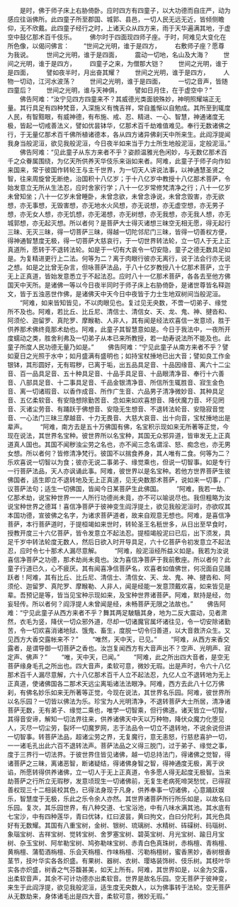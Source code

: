 <!-- { "loadSidebar": true } -->
　　是时，佛于师子床上右胁倚卧。应时四方有四童子，以大功德而自庄严，动为感应往诣佛所。此四童子所至郡国、城郭、县邑，一切人民无远无近，皆倾侧瞻仰，无不欣戴。此四童子经行之时，上诸天众从四方来，雨于天华遍满其地，于虚空中鼓亿那术百千伎乐。
　　佛尔时于四面现四师子座。于时，阿难见大变化在所色像，以偈问佛言：
　　“世间之光明，谁于是四方，
　　右敷师子座？愿尊为我说。
　　世间之光明，谁于是四面，
　　震动一切地，名山及大海？
　　世间之光明，谁于是四方，
　　四童子之来，为僧那大铠？
　　世间之光明，谁于是四面，
　　譬如夜半时，月出奋其耀？
　　世间之光明，谁于是四方，
　　人物一切动，江河水波荡？
　　世间之光明，谁于是四面，
　　一切之音声，皆随四童后？
　　世间之光明，谁与天神俱，
　　譬如日月住，在于虚空中？”
　　佛告阿难：“汝宁见四方四童来不？其威德光类面貌殊妙，神明照耀端正无量。其行具足有四种梵音，入深施义有愧吉祥，常自羞惭以自勉成。其所至到辄度人民，有智黠眼，有威神德，有布施、戒、忍、精进、一心、智慧，神通诸度无极，皆起一切戒善法义，譬如优昙钵华，亿那术百千劫难值难见。奉行无数诸佛之行，于无量亿那术百千佛所植诸德本，各从四方诸异佛刹天中所来生。此阎浮提闻我身当般泥洹，欲见我般泥洹，今日夜半如来当于力士所生地般泥洹，定般泥洹。”
　　佛告阿难：“见此童子从东方来者不乎？姿颜温雅光色闲妙，与无数亿那术百千之众眷属围绕，为亿天所供养天华伎乐来诣如来者。阿难，此童子于师子向作如来国来，常于彼国作转轮王与主千世界，为一切天人讲说法事，以神通慧圣贤之智，往来周旋曾无断绝，治国积十八亿岁；于十八亿岁中教授十八亿那术菩萨，令始发意立无所从生法忍，应时舍家行学；八十一亿岁常修梵清净之行；八十一亿岁未曾知坐；八十一亿岁未曾睡卧，未曾念欲，未曾念诤说，未曾念毁害，亦无欲想，亦无事想，无毁害想，亦无地水火风想，亦无说想，亦无虚空想，亦无男子想，亦无女人想，亦无饥想，亦无渴想，亦无树想，亦无我想，亦无我人想，亦无城郭想，亦无起灭想。所以者何？是菩萨大士得灭诸想三昧空无相无愿，得无起行三昧、无灭三昧，得一切菩萨三昧，得越一切陀邻尼门三昧，皆得一切善权方便，得神通智慧度无极，得一切菩萨大慈哀行，于一切世界转法轮，立一切人于无上正真道所，愿转于不退转法轮。如是于一切有大哀令一切安隐，童子之德无数具足如是。为复精进更行上二法。何等为二？离于肉眼行彼亦无离行，说于法会行亦无说之想。如是之比曾无杂言，但咏菩萨法品，于八十亿岁教授八十亿那术菩萨，立于无上正真道，皆始发意悉立于不起法忍。应时八十一亿那术菩萨，各各去至他方佛国天中天所。是诸佛一等以今日夜半同时于师子床上右胁倚卧，是诸世尊皆名释迦文，皆于五浊恶世作佛，是诸佛天中天今日中夜皆于力士生地双树间当般泥洹。
　　“阿难，如来皆知皆见，不以肉眼见也。复过见无央数，不啻一切弟子、缘觉所不及也。阿难，若比丘、比丘尼、清信士、清信女、天、龙、鬼、神、揵沓和、阿须伦、迦留罗、真陀罗、摩睺勒、人非人，其有闻是经法欢喜信一发意顷，胜于供养那术佛终竟那术劫也。阿难，此童子其智慧意如是。今日于我法中，一夜所开度蠕动之类，胜舍利弗及一切弟子从本已来所教授，若一劫寿说法所不能及也。此童子所度人民功德无量乃如是。”
　　佛告阿难：“宁见此童子从南方来者不乎？譬如夏日之光照于水中；如月盛满有盛明也；如持宝杖捶地已出大音；譬如良工作金银钵，其形圆好，无有瑕秽，已离于垢，出五品具足音、十品因缘音、离六十二尘音、百一品具足音、五十种具足音、十品手具足音、十品眼清净音、奉行十六善音、八部具足音、十二事具足音、千品金银清净音、所信所生辄胜音、寂生金色音、离一切诸瑕音、以香作成音、所作广生音、六品男子清净微妙音、其种具足音、五亿柔软音、有安隐想除勤苦音、念如来如欢喜想音、降伏魔力音、坏见罔音、灭诸尘劳音、有踊跃于佛想音、安隐无生想音、不退转法轮音、安隐寂音觉音、一心法门三昧三摩越音、十力无畏音、大慈大哀音、出十向音，宝杖捶地出是辈声。
　　“阿难，南方去是五十万佛国有佛，名宝积示现如来无所著等正觉，今现在说法，其世界名宝种。彼世界所以名宝种，其国无众邪异道，皆审发无上正真道真人国也。其国不闻秽浊尘劳之名也，亦不闻三念名谓淫、怒、痴念也，亦无男女想。所以者何？皆修清净梵行。彼国不以揣食养身，其人唯有二食。何等为二？乐欢喜说一切智以为食；彼亦无说二事弟子、缘觉乘也，但说一切智事。如是专行一行菩萨法品，天人亦讽诵此事。阿难，彼世界以是名宝种。若他方世界菩萨生彼佛国者，适生即立不退转地及无上正真道，见无央数那术菩萨，说如来一切事，广议菩萨法句；适生一切佛国，皆闻今日某菩萨生此佛国。
　　“阿难，我若一劫、亿那术劫，说宝种世界一一人所行功德尚未竟，亦不可以喻说尽也。我但粗略为汝说宝种世界之德耳！喜信净菩萨于彼神变生阎浮提土，欲见我般泥洹时，亦欲叹其本国功德，宣彼佛之名字，为诸求菩萨道者，故来自观意无想也。阿难，是喜信净菩萨，本行菩萨道时，于提桓竭如来世时，转轮圣王名秖世多，从日出至早食时，授教开度三十六亿菩萨，皆令发意立不起法忍。提桓竭般泥曰已后，出下须发，具足千岁中转法轮度无数人，然后日欲入时开导具足，六十亿菩萨令初发意立不起法忍，应时令七十那术人漏尽意解。
　　“阿难，般泥洹经所益义如是。我若为汝说喜信净菩萨之功德，那术劫尚未竟也。汝为喜信净菩萨于我前敷座。所以者何？此童子行道已久，心不疲厌。其有闻喜净信菩萨名，欢喜者如值佛世，何况面自见踊跃者！阿难，其有比丘、比丘尼、清信士、清信女、天、龙、鬼、神、揵沓和、阿须伦、迦留罗、真陀罗、摩睺勒、人非人，闻是经能一发意顶戴欢喜，如来皆见是辈。吾预记是等，皆当见宝种示现如来，及宝种世界诸菩萨。阿难，默持是经，勿妄轻传。所以者何？阎浮提人未曾闻是经，未畅菩萨无限之法故也。”
　　佛告阿难：“宁见此童子从西方来者不乎？舞其两足駊騀其身，地为二反大震动，见者肃然，衣毛为竖，降伏一切众邪外道，尽却一切诸魔官属坏诸往见，令一切安除诸勤苦，令一切欢喜消诸地狱、饿鬼、畜生，度脱一切令归善道，以大音救济众生。又见西方大香交露帐来不？”
　　“唯然，天中天，已见。”
　　“阿难，从西方来香交露者，是谓导御一切菩萨之香也。汝岂复闻西方有大音声出不？空声、光明声、寂定声、佛声？”
　　“唯，天中天，已闻。”
　　“阿难，此之所出四大音者，是空无菩萨缘身毛孔之所出也。四大音声，柔软可意，微妙无瑕。出是声时，令六十八亿那术百千人漏尽意解，六十八亿那术百千人立不起法忍，九亿人立不退转地为无上正真道，使诸佛国各二那术天远尘离垢诸法法眼净。阿难，西方去此八十亿万佛刹，有佛名妙乐如来无所著等正觉，今现在说法，其世界名乐园。阿难，彼世界所以名乐园？一切皆以佛法为乐。珍宝为人光明清净，不退转菩萨大士所居，清净诸菩萨无数，无有弟子、缘觉二乘也，唯学一切智乘，但行佛道。诸天皆立一切智，其得音安谛，解知一切法界往来，供养诸佛天中天以万种物，降伏众魔力化堕见人，灭尽一切尘劳，裂坏一切魔罗网，志于法品令一切立不退转地，不说余说但讲一切智事。转菩萨法品，超诸尘劳之界，无复魔行，意无恚怒，行慈悲喜护一切，一一诸毛孔出此六百不退转法声。菩萨法品之义得三脱门，过于弟子、缘觉之事，度于三界行一切法界。于彼世界住皆见诸佛，越一切总持法门，得诸佛之觉智，得诸菩萨之三昧，离诸恶智，断诸疑结，得诸佛身智之智，得神通度无极，离于谀谄，所愿转得供养诸佛，立一切人于无上正真道，令多愿人得无起度无极智。当来劫菩萨之行所立无瑕秽，发意顷现生一切诸佛前，无复生老病死啼哭愁忧，已得寂善权现三十二相装校其色，已得法身现于凡身，供养奉事一切诸佛，心意踊跃娱乐，智慧度于无极，乐此之乐令余人亦然。其世界诸菩萨所行所乐如是，以故名曰乐园。复次，其乐园世界，有八种交道、七宝浴池，中有八味水满其池。其水底有七宝沙，中有四种莲华，青曰优钵，红曰波昙，黄曰拘文，白曰分陀利，其光色具好有无数耀。其国有八重宝树，金树、银树、琉璃树、水精树、砗磲树、码瑙树、象瑙宝树、吉祥宝树、觉转宝树、舍罗塞宝树、碧英宝树、月光宝树、踰日月宝树、杂玉宝树、阿牟勒宝树、鸠弥勒味宝树、赤青白色真珠树，赤栴檀、青栴檀、黄栴檀、蒲萄酒栴檀、乐会天栴檀、作味栴檀、污勒栴檀树，蜜香黑妙，香树根香茎节，技叶华实各各炽盛。有果树、器树、衣树、璎珞装饰树、伎乐树。其枝叶华实各亦炽盛，树香之气芬馥甚美，如天上所有。阿难，其世界如是，以金为交露，出柔软音声，其余不可计功德亦出柔软音。世界是故名乐园。空无菩萨于彼神变，来生于此阎浮提，欲见我般泥洹，适生度无央数人，以为佛事转于法轮。空无菩萨从无数劫来，身体诸毛出是四大音，柔软可意，微妙无瑕。”
